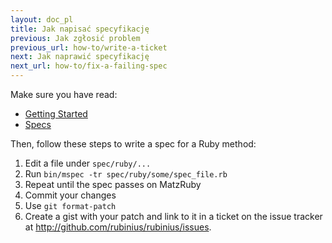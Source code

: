 ```yaml
---
layout: doc_pl
title: Jak napisać specyfikację
previous: Jak zgłosić problem
previous_url: how-to/write-a-ticket
next: Jak naprawić specyfikację
next_url: how-to/fix-a-failing-spec
---
```


Make sure you have read:

  *  [Getting Started](/doc/pl/getting-started/)
  *  [Specs](/doc/pl/specs/)

Then, follow these steps to write a spec for a Ruby method:

  1. Edit a file under `spec/ruby/...`
  2. Run `bin/mspec -tr spec/ruby/some/spec_file.rb`
  3. Repeat until the spec passes on MatzRuby
  4. Commit your changes
  7. Use `git format-patch`
  8. Create a gist with your patch and link to it in a ticket on the issue
     tracker at <http://github.com/rubinius/rubinius/issues>.
